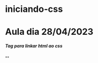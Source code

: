# iniciando-css

<h1>Aula dia 28/04/2023</h1>

<h5>Tag para linkar html ao css</h5>
<p>"<link rel="stylesheet" href="main.css">"</p>
